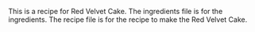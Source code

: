 
This is a recipe for Red Velvet Cake. The ingredients file is for the ingredients. The recipe file is for the recipe to make the Red Velvet Cake.
